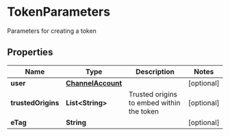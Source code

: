 

# TokenParameters

Parameters for creating a token

## Properties

| Name | Type | Description | Notes |
|------------ | ------------- | ------------- | -------------|
|**user** | [**ChannelAccount**](ChannelAccount.md) |  |  [optional] |
|**trustedOrigins** | **List&lt;String&gt;** | Trusted origins to embed within the token |  [optional] |
|**eTag** | **String** |  |  [optional] |



